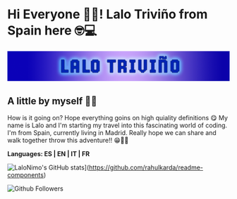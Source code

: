 # Hi Everyone ✌🏻!  Lalo Triviño from Spain here 🤓💻

![alt text](image.png)

## A little by myself 🤖📝

How is it going on? Hope everything goins on high quiality definitions 😋 
My name is Lalo and I'm starting my travel into this fascinating world of coding. 
I'm from Spain, currently living in Madrid. Really hope we can share and walk together
throw this adventure!! 😁🤟🏻

**Languages: ES | EN | IT | FR**

![LaloNimo's GitHub stats](https://github-readme-stats.vercel.app/api?username=LaloNimo)](https://github.com/rahulkarda/readme-components)

![Github Followers](https://img.shields.io/github/followers/LaloNimo?label=Followers&logo=GitHub&style=for-the-badge)



